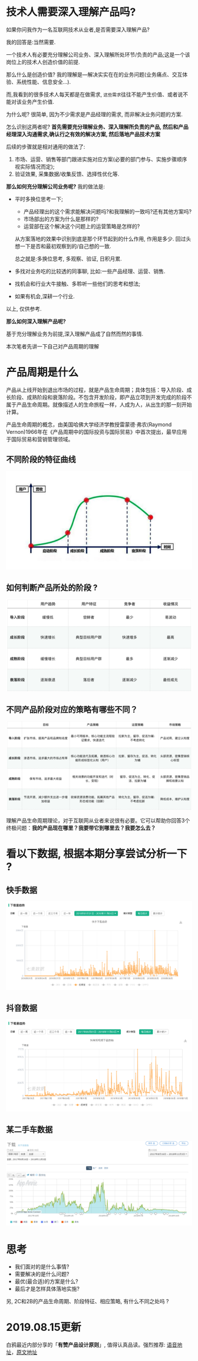 # 技术人需要深入理解产品吗?

如果你问我作为一名互联网技术从业者,是否需要深入理解产品? 

我的回答是:当然需要.

一个技术人有必要充分理解公司业务、深入理解所处环节/负责的产品;这是一个该岗位上的技术人创造价值的前提.

那么什么是创造价值? 我的理解是—解决实实在在的业务问题(业务痛点、交互体验、系统性能、信息安全…).

而,我看到的很多技术人每天都是在做需求, `这些需求`往往不能产生价值、或者说不能对该业务产生价值.

为什么呢? 很简单, 因为不少需求是产品经理的需求, 而非解决业务问题的方案.

怎么识别这两者呢? **首先需要充分理解业务、深入理解所负责的产品, 然后和产品经理深入沟通需求,确认行之有效的解决方案,  然后落地产品技术方案**

后续的步骤就是相对通用的做法了:

1. 市场、运营、销售等部门跟进实施对应方案(必要的部门参与、实施步骤顺序视实际情况而定); 
2. 验证效果, 采集数据/收集反馈、选择性优化等.



**那么如何充分理解公司业务呢?** 我的做法是:

- 平时多换位思考一下;

  - 产品经理出的这个需求能解决问题吗?和我理解的一致吗?还有其他方案吗?
  - 市场部出的方案为什么是那样的?
  - 运营部在这个解决这个问题上的运营策略是怎样的?

  从方案落地的效果中识别到底是那个环节起到的什么作用, 作用是多少. 回过头想一下是否和最初观察到的/自己想的一致.

  总之就是:多换位思考, 多观察、验证, 日积月累.

- 多找对业务吃的比较透的同事聊, 比如:一些产品经理、运营、销售. 

    <!--记得给别人买杯咖啡、或者请吃个饭哦, 毕竟大家是来工作的、不是来给你上课的;-->

- 找机会和行业大牛接触、多聆听一些他们的思考和想法;

  <!--注意他们思考的角度和思考的底层逻辑; 辩证吸收-->

- 如果有机会,深耕一个行业.

以上, 仅供参考.



**那么如何深入理解产品呢?** 

基于充分理解业务为前提,深入理解产品成了自然而然的事情.

本次笔者先讲一下自己对产品周期的理解



# 产品周期是什么

产品从上线开始到退出市场的过程，就是产品生命周期；具体包括：导入阶段、成长阶段、成熟阶段和衰落阶段。不包含开发阶段，即产品立项到开发完成的阶段不属于产品生命周期。就像描述人的生命旅程一样，人成为人，从出生的那一刻开始计算。

   

产品生命周期的概念，由美国哈佛大学经济学教授雷蒙德·弗农(Raymond Vernon)1966年在《产品周期中的国际投资与国际贸易》中首次提出，最早应用于国际贸易和营销管理领域。



## 不同阶段的特征曲线

![](https://github.com/BrooksWon/Blogs/blob/master/think/product/%E4%B8%8D%E5%90%8C%E9%98%B6%E6%AE%B5%E7%9A%84%E7%89%B9%E5%BE%81%E6%9B%B2%E7%BA%BF.png)





 

## 如何判断产品所处的阶段 ?

![](https://github.com/BrooksWon/Blogs/blob/master/think/product/%E4%BA%A7%E5%93%81%E6%89%80%E5%A4%84%E7%9A%84%E9%98%B6%E6%AE%B5.png)



## 不同产品阶段对应的策略有哪些不同？

![](https://github.com/BrooksWon/Blogs/blob/master/think/product/%E4%B8%8D%E5%90%8C%E4%BA%A7%E5%93%81%E9%98%B6%E6%AE%B5%E5%AF%B9%E5%BA%94%E7%9A%84%E7%AD%96%E7%95%A5.png)



理解产品生命周期理论，对于互联网从业者来说很有必要。它可以帮助你回答3个终极问题：**我的产品现在哪里？我要带它到哪里去？我要怎么去？**



# 看以下数据, 根据本期分享尝试分析一下 ?

## 快手数据

![](https://github.com/BrooksWon/Blogs/blob/master/think/product/%E5%BF%AB%E6%89%8B%E6%95%B0%E6%8D%AE.png)





## 抖音数据

![](https://github.com/BrooksWon/Blogs/blob/master/think/product/%E6%8A%96%E9%9F%B3%E6%95%B0%E6%8D%AE.png)

## 某二手车数据

![](https://github.com/BrooksWon/Blogs/blob/master/think/product/%E6%9F%90%E4%BA%8C%E6%89%8B%E8%BD%A6%E6%95%B0%E6%8D%AE.png)



# 思考

- 我们面对的是什么事情?
- 需要解决的是什么问题?
- 最优(最合适)的方案是什么?
- 最后才是怎样具体落地实施?



另,  2C和2B的产品生命周期、阶段特征、相应策略, 有什么不同之处吗 ?

# 2019.08.15更新

白鸦最近内部分享的「**有赞产品设计原则**」, 值得认真品读。强烈推荐: [语音地址](https://design.youzan.com/product-principle/share.html)，[原文地址](https://design.youzan.com/product-principle/share.html)

